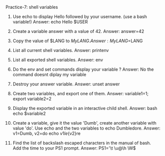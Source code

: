 Practice-7: shell variables
1. Use echo to display Hello followed by your username. (use a bash variable!)
Answer: 
	echo Hello $USER


2. Create a variable answer with a value of 42.
Answer: 
	answer=42


3. Copy the value of $LANG to $MyLANG.
Answer: 
	MyLANG=$LANG


4. List all current shell variables.
Answer: 
	printenv


5. List all exported shell variables.
Answer: 
	env 


6. Do the env and set commands display your variable ?
Answer: 
	No the command doesnt diplay my variable


6. Destroy your answer variable.
Answer: 
	unset answer


7. Create two variables, and export one of them.
Answer: 
	variable1=1; export variable2=2


8. Display the exported variable in an interactive child shell.
Answer: 
	bash
	echo $variable2


9. Create a variable, give it the value 'Dumb', create another variable with value 'do'. Use echo and the two variables to echo Dumbledore.
Answer: 
	v1=Dumb, v2=do
	echo ${v1}le${v2}re
	
		
10. Find the list of backslash escaped characters in the manual of bash. Add the time to your PS1 prompt.
Answer: 
	PS1='\t \u@\h \W$ 

